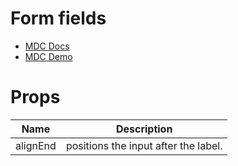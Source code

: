 # Form fields
- [MDC Docs](https://material.io/develop/web/components/input-controls/checkboxes/)
- [MDC Demo](https://material-components.github.io/material-components-web-catalog/#/component/checkbox)

# Props
| Name | Description
| - | -
| alignEnd | positions the input after the label.
